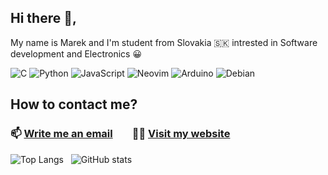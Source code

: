 ## Hi there 👋,
My name is Marek and I'm student from Slovakia 🇸🇰 intrested in Software development and Electronics 😀

![C](https://img.shields.io/badge/c-%2300599C.svg?style=for-the-badge&logo=c&logoColor=white) ![Python](https://img.shields.io/badge/python-3670A0?style=for-the-badge&logo=python&logoColor=ffdd54) ![JavaScript](https://img.shields.io/badge/javascript-%23323330.svg?style=for-the-badge&logo=javascript&logoColor=%23F7DF1E) ![Neovim](https://img.shields.io/badge/NeoVim-%2357A143.svg?&style=for-the-badge&logo=neovim&logoColor=white) ![Arduino](https://img.shields.io/badge/-Arduino-00979D?style=for-the-badge&logo=Arduino&logoColor=white) ![Debian](https://img.shields.io/badge/Debian-D70A53?style=for-the-badge&logo=debian&logoColor=white)

## How to contact me?
### 📫 [Write me an email](mailto:marek.lamos16@gmail.com) &nbsp;&nbsp;&nbsp;&nbsp;&nbsp;&nbsp;&nbsp;👨‍💻 [Visit my website](https://heun11.github.io/)

![Top Langs](https://github-readme-stats.vercel.app/api/top-langs/?username=Heun11&layout=compact&theme=gruvbox)&nbsp;&nbsp;&nbsp;![GitHub stats](https://github-readme-stats.vercel.app/api?username=Heun11&show_icons=true&hide=prs,contribs&theme=gruvbox)